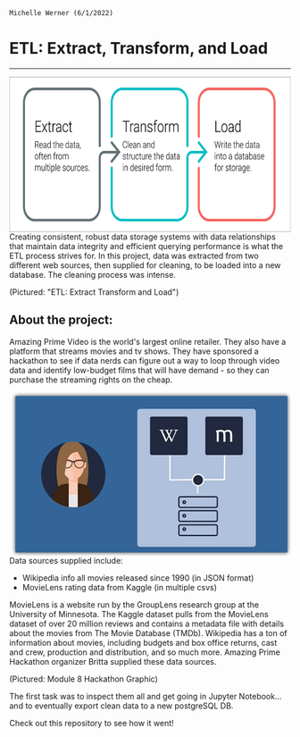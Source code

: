                                                                                            Michelle Werner (6/1/2022)
# ETL: Extract, Transform, and Load
---

<!--![alt](resources/___.png)-->
<img src="https://github.com/miwermi/movies-ETL/blob/main/resources/extract-transform-load.png" align="right" width="640" height="278" alt="graphic: ETL: Extract, Transform, Load">


  Creating consistent, robust data storage systems with data relationships that maintain data integrity and efficient querying performance is what the ETL process strives for. In this project, data was extracted from two different web sources, then supplied for cleaning, to be loaded into a new database. The cleaning process was intense.


(Pictured: "ETL: Extract Transform and Load")

## About the project:

  Amazing Prime Video is the world's largest online retailer.  They also have a platform that streams movies and tv shows.  They have sponsored a hackathon to see if data nerds can figure out a way to loop through video data and identify low-budget films that will have demand - so they can purchase the streaming rights on the cheap. 

<!--![alt](resources/___.png)-->
<img src="https://github.com/miwermi/movies-ETL/blob/main/resources/APV-ETL-hackathon.png" align="right" width="500" height="293" alt ="graphic: hackathon">

Data sources supplied include:  

 - Wikipedia info all movies released since 1990 (in JSON format)
 - MovieLens rating data from Kaggle (in multiple csvs)

MovieLens is a website run by the GroupLens research group at the University of Minnesota. The Kaggle dataset pulls from the MovieLens dataset of over 20 million reviews and contains a metadata file with details about the movies from The Movie Database (TMDb).  Wikipedia has a ton of information about movies, including budgets and box office returns, cast and crew, production and distribution, and so much more. Amazing Prime Hackathon organizer Britta supplied these data sources.


(Pictured: Module 8 Hackathon Graphic)
                                                                              
The first task was to inspect them all and get going in Jupyter Notebook... and to eventually export clean data to a new postgreSQL DB.

Check out this repository to see how it went!

